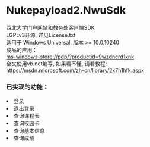 # Nukepayload2.NwuSdk
西北大学门户网站和教务处客户端SDK<br/>
LGPLv3开源, 详见License.txt<br/>
适用于 Windows Universal, 版本 >= 10.0.10240<br/>
成品的应用：<br/>
<a href="ms-windows-store://pdp/?productid=9wzdncrd1xnk">ms-windows-store://pdp/?productid=9wzdncrd1xnk</a><br/>
全文使用vb.net编写, 如果看不懂, 请看教程:<br/>
https://msdn.microsoft.com/zh-cn/library/2x7h1hfk.aspx<br/>
<h3>已实现的功能：</h3>
<dlv>
<li>登录</li>
<li>退出登录</li>
<li>查询课程表</li>
<li>查询校园卡</li>
<li>查询基本信息</li>
<li>查询成绩</li>
</dlv>
